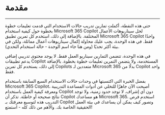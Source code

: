 # مقدمة
---
حتى هذه النقطة، أكملت تمارين تدريب حالات الاستخدام التي قدمت تعليمات خطوة بخطوة حول كيفية استخدام Microsoft 365 Copilot لحل سيناريوهات الأعمال المختلفة. بالإضافة إلى ذلك، استخدم كل تمرين تطبيق Microsoft 365 Copilot واحدًا فقط. في هذه الوحدة، يجب عليك محاولة إكمال سيناريوهات أعمال مماثلة، ولكن في بيئة أكثر تحديًا (ومن هنا جاء اسم الوحدة - حالة استخدام التحدي).

في هذه الوحدة، تتضمن التمارين سيناريو العمل فقط. لا يوجد محتوى تدريبي إضافي يدعم تطبيقات Copilot المستخدمة، ولا يتضمن التمرين تعليمات خطوة بخطوة. بالإضافة إلى ذلك، يستخدم كل تمرين Copilots متعددين لـ Microsoft 365 بدلًا من Copilot واحد فقط.

بفضل الخبرة التي اكتسبتها في وحدات حالات الاستخدام السبع السابقة باستخدام Microsoft 365 Copilot، أصبحت الآن جاهزًا للتخلي عن أدوات المساعدة التدريبية ومعرفة كيفية العمل باستخدام Copilot دون أي إشراف. لا توجد حدود زمنية، ولا توجد نتائج صحيحة أو خاطئة. تذكر أن Copilot هو مساعدك Microsoft 365. استخدم فرص التدريب هذه لتوسيع معرفتك بـ Copilot وتصور كيف يمكن أن يساعدك في بيئة العمل الحقيقية الخاصة بك. والأهم من ذلك كله - استمتع!
